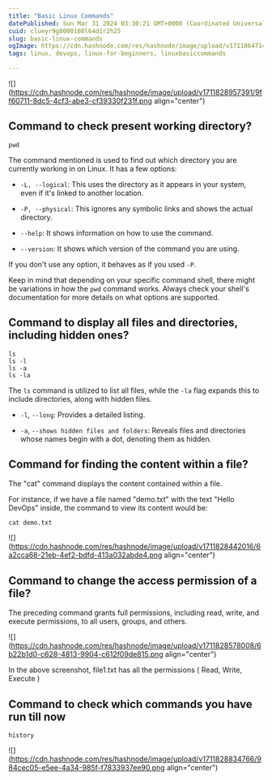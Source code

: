 ```yaml
---
title: "Basic Linux Commands"
datePublished: Sun Mar 31 2024 03:30:21 GMT+0000 (Coordinated Universal Time)
cuid: clueyr9g8000108l64d1r2h25
slug: basic-linux-commands
ogImage: https://cdn.hashnode.com/res/hashnode/image/upload/v1711864714689/3d2038cf-e6bc-4877-9961-86480e2d14a1.avif
tags: linux, devops, linux-for-beginners, linuxbasiccommands

---
```


![](https://cdn.hashnode.com/res/hashnode/image/upload/v1711828957391/9ff60711-8dc5-4cf3-abe3-cf39330f231f.png align="center")

## **Command to check present working directory?**

```plaintext
pwd
```

The command mentioned is used to find out which directory you are currently working in on Linux. It has a few options:

* `-L, --logical`: This uses the directory as it appears in your system, even if it's linked to another location.
    
* `-P, --physical`: This ignores any symbolic links and shows the actual directory.
    
* `--help`: It shows information on how to use the command.
    
* `--version`: It shows which version of the command you are using.
    

If you don't use any option, it behaves as if you used `-P`.

Keep in mind that depending on your specific command shell, there might be variations in how the `pwd` command works. Always check your shell's documentation for more details on what options are supported.

## Command to display all files and directories, including hidden ones?

```plaintext
ls 
ls -l 
ls -a 
ls -la
```

The `ls` command is utilized to list all files, while the `-la` flag expands this to include directories, along with hidden files.

* `-l`, `--long`: Provides a detailed listing.
    
* `-a`, `--shows hidden files and folders`: Reveals files and directories whose names begin with a dot, denoting them as hidden.
    

## Command for finding the content within a file?

The "cat" command displays the content contained within a file.

For instance, if we have a file named "demo.txt" with the text "Hello DevOps" inside, the command to view its content would be:

```plaintext
cat demo.txt
```

![](https://cdn.hashnode.com/res/hashnode/image/upload/v1711828442016/6a2cca68-21eb-4ef2-bdfd-413a032abde4.png align="center")

## **Command to change the access permission of a file?**

The preceding command grants full permissions, including read, write, and execute permissions, to all users, groups, and others.

![](https://cdn.hashnode.com/res/hashnode/image/upload/v1711828578008/6b22b1d0-c628-4813-9904-c612f09de815.png align="center")

In the above screenshot, file1.txt has all the permissions ( Read, Write, Execute )

## **Command to check which commands you have run till now**

```plaintext
history
```

![](https://cdn.hashnode.com/res/hashnode/image/upload/v1711828834766/984cec05-e5ee-4a34-985f-f7833937ee90.png align="center")
